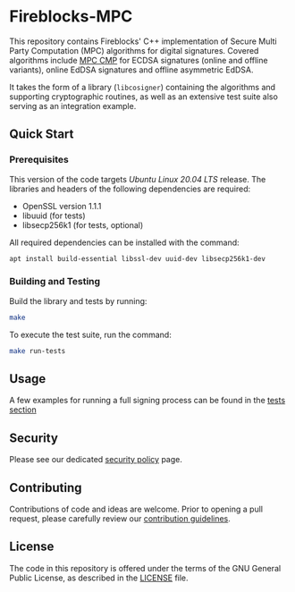 # Fireblocks-MPC

This repository contains Fireblocks' C++ implementation of Secure Multi Party Computation (MPC) algorithms for digital signatures. Covered algorithms include [MPC CMP](https://eprint.iacr.org/2020/492) for ECDSA signatures (online and offline variants), online EdDSA signatures and offline asymmetric EdDSA.

It takes the form of a library (`libcosigner`) containing the algorithms and supporting cryptographic routines, as well as an extensive test suite also serving as an integration example.

## Quick Start

### Prerequisites

This version of the code targets *Ubuntu Linux 20.04 LTS* release.
The libraries and headers of the following dependencies are required:

* OpenSSL version 1.1.1
* libuuid (for tests)
* libsecp256k1 (for tests, optional)

All required dependencies can be installed with the command:
```sh
apt install build-essential libssl-dev uuid-dev libsecp256k1-dev
```

### Building and Testing

Build the library and tests by running:
```sh
make
```

To execute the test suite, run the command:
```sh
make run-tests
```

## Usage

A few examples for running a full signing process can be found in the [tests section](https://github.com/fireblocks/mpc-lib/tree/main/test/cosigner)

## Security

Please see our dedicated [security policy](SECURITY.md) page.

## Contributing

Contributions of code and ideas are welcome. Prior to opening a pull request, please carefully review our [contribution guidelines](CONTRIBUTING.md).

## License

The code in this repository is offered under the terms of the GNU General Public License, as described in the [LICENSE](LICENSE) file.
